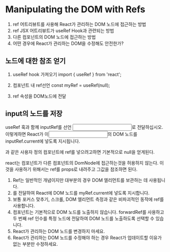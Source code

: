 # Manipulating the DOM with Refs

1. ref 어트리뷰트를 사용해 React가 관리하는 DOM 노드에 접근하는 방법
2. ref JSX 어트리뷰트가 useRef Hook과 관련되는 방법
3. 다른 컴포넌트의 DOM 노드에 접근하는 방법
4. 어떤 경우에 React가 관리하는 DOM을 수정해도 안전한가?

## 노드에 대한 참조 얻기

1. useRef hook 가져오기 import { useRef } from 'react';

2. 컴포넌트 내 ref선언 const myRef = useRef(null);
3. ref 속성을 DOM노드에 전달 <div ref={myRef}>
  
 ## input의 노드를 저장
  useRef 훅과 함께 inputRef를 선언
<input ref={inputRef}>로 전달하십시오. 이렇게하면 React가  이<input>의 DOM 노드를 inputRef.current에 넣도록 지시됩니다.
  
  <MyInput />과 같은 사용자 정의 컴포넌트에 ref를 넣으려고하면 기본적으로 null을 얻게된다.
  
  react는 컴포넌트가 다른 컴포넌트의 DomNode에 접근하는것을 허용하지 않는다.
  이것을 사용하기 위해서는 ref를 props로 내려주고 그값을 참조하면 된다.
  
1. Ref는 일반적인 개념이지만 대부분의 경우 DOM 엘리먼트를 보관하는 데 사용됩니다.
2. <div ref={myRef}>를 전달하여 React에 DOM 노드를 myRef.current에 넣도록 지시합니다.
3. 보통 포커스 맞추기, 스크롤, DOM 엘리먼트 측정과 같은 비파괴적인 동작에 ref를 사용합니다.
4. 컴포넌트는 기본적으로 DOM 노드를 노출하지 않습니다. forwardRef를 사용하고 두 번째 ref 인수를 특정 노드에 전달하여 DOM 노드를 노출하도록 선택할 수 있습니다.
5. React가 관리하는 DOM 노드를 변경하지 마세요.
6. React가 관리하는 DOM 노드를 수정해야 하는 경우 React가 업데이트할 이유가 없는 부분만 수정하세요.
